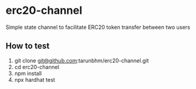 # erc20-channel
Simple state channel to facilitate ERC20 token transfer between two users

## How to test

1. git clone git@github.com:tarunbhm/erc20-channel.git
2. cd erc20-channel
3. npm install
4. npx hardhat test
